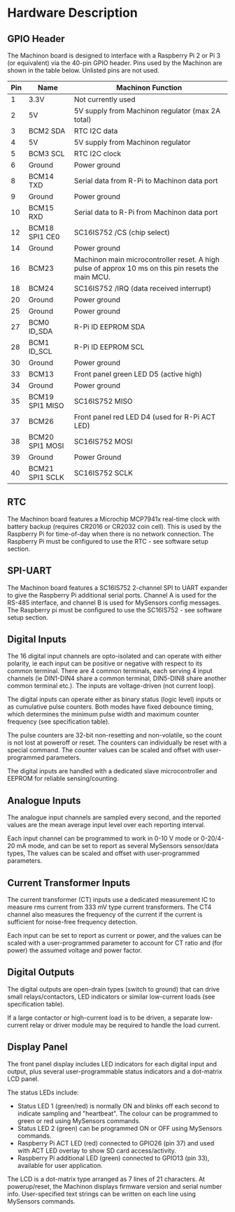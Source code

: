 # Hardware Description
## GPIO Header
The Machinon board is designed to interface with a Raspberry Pi 2 or Pi 3 (or equivalent) via the 40-pin GPIO header. Pins used by the Machinon are shown in the table below. Unlisted pins are not used.

| Pin | Name | Machinon Function |
| --- | ---- | ----------------- |
| 1   | 3.3V | Not currently used |
| 2   | 5V   | 5V supply from Machinon regulator (max 2A total) |
| 3   | BCM2 SDA | RTC I2C data |
| 4   | 5V   | 5V supply from Machinon regulator |
| 5   | BCM3 SCL | RTC I2C clock |
| 6   | Ground | Power ground |
| 8   | BCM14 TXD | Serial data from R-Pi to Machinon data port |
| 9   | Ground | Power ground |
| 10  | BCM15 RXD | Serial data to R-Pi from Machinon data port |
| 12  | BCM18 SPI1 CE0 | SC16IS752 /CS (chip select) |
| 14  | Ground | Power ground |
| 16  | BCM23 | Machinon main microcontroller reset. A high pulse of approx 10 ms on this pin resets the main MCU. |
| 18  | BCM24 | SC16IS752 /IRQ (data received interrupt) |
| 20  | Ground | Power ground |
| 25  | Ground | Power ground |
| 27  | BCM0 ID_SDA | R-Pi ID EEPROM SDA |
| 28  | BCM1 ID_SCL | R-Pi ID EEPROM SCL |
| 30  | Ground | Power ground |
| 33  | BCM13 | Front panel green LED D5 (active high) |
| 34  | Ground | Power ground |
| 35  | BCM19 SPI1 MISO | SC16IS752 MISO |
| 37  | BCM26 | Front panel red LED D4 (used for R-Pi ACT LED) |
| 38  | BCM20 SPI1 MOSI | SC16IS752 MOSI |
| 39  | Ground | Power Ground |
| 40  | BCM21 SPI1 SCLK | SC16IS752 SCLK

## RTC
The Machinon board features a Microchip MCP7941x real-time clock with battery backup (requires CR2016 or CR2032 coin cell). This is used by the Raspberry Pi for time-of-day when there is no network connection. The Raspberry Pi must be configured to use the RTC - see software setup section.

## SPI-UART
The Machinon board features a SC16IS752 2-channel SPI to UART expander to give the Raspberry Pi additional serial ports. Channel A is used for the RS-485 interface, and channel B is used for MySensors config messages. The Raspberry pi must be configured to use the SC16IS752 - see software setup section.

## Digital Inputs
The 16 digital input channels are opto-isolated and can operate with either polarity, ie each input can be positive or negative with respect to its common terminal. There are 4 common terminals, each serving 4 input channels (ie DIN1-DIN4 share a common terminal, DIN5-DIN8 share another common terminal etc.). The inputs are voltage-driven (not current loop).

The digital inputs can operate either as binary status (logic level) inputs or as cumulative pulse counters. Both modes have fixed debounce timing, which determines the minimum pulse width and maximum counter frequency (see specification table).

The pulse counters are 32-bit non-resetting and non-volatile, so the count is not lost at poweroff or reset. The counters can individually be reset with a special command. The counter values can be scaled and offset with user-programmed parameters.

The digital inputs are handled with a dedicated slave microcontroller and EEPROM for reliable sensing/counting.

## Analogue Inputs
The analogue input channels are sampled every second, and the reported values are the mean average input level over each reporting interval.

Each input channel can be programmed to work in 0-10 V mode or 0-20/4-20 mA mode, and can be set to report as several MySensors sensor/data types, The values can be scaled and offset with user-programmed parameters.

## Current Transformer Inputs
The current transformer (CT) inputs use a dedicated measurement IC to measure rms current from 333 mV type current transformers. The CT4 channel also measures the frequency of the current if the current is sufficient for noise-free frequency detection.

Each input can be set to report as current or power, and the values can be scaled with a user-programmed parameter to account for CT ratio and (for power) the assumed voltage and power factor.

## Digital Outputs
The digital outputs are open-drain types (switch to ground) that can drive small relays/contactors, LED indicators or similar low-current loads (see specification table).

If a large contactor or high-current load is to be driven, a separate low-current relay or driver module may be required to handle the load current.

## Display Panel
The front panel display includes LED indicators for each digital input and output, plus several user-programmable status indicators and a dot-matrix LCD panel.

The status LEDs include:
* Status LED 1 (green/red) is normally ON and blinks off each second to indicate sampling and "heartbeat". The colour can be programmed to green or red using MySensors commands.
* Status LED 2 (green) can be programmed ON or OFF using MySensors commands.
* Raspberry Pi ACT LED (red) connected to GPIO26 (pin 37) and used with ACT LED overlay to show SD card access/activity.
* Raspberry Pi additional LED (green) connected to GPIO13 (pin 33), available for user application.

The LCD is a dot-matrix type arranged as 7 lines of 21 characters. At powerup/reset, the Machinon displays firmware version and serial number info. User-specified text strings can be written on each line using MySensors commands.
